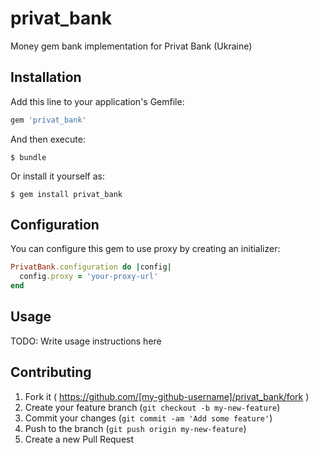 # privat_bank
Money gem bank implementation for Privat Bank (Ukraine)

## Installation

Add this line to your application's Gemfile:

```ruby
gem 'privat_bank'
```

And then execute:

    $ bundle

Or install it yourself as:

    $ gem install privat_bank

## Configuration

You can configure this gem to use proxy by creating an initializer:

```ruby
PrivatBank.configuration do |config|
  config.proxy = 'your-proxy-url'
end
```

## Usage

TODO: Write usage instructions here

## Contributing

1. Fork it ( https://github.com/[my-github-username]/privat_bank/fork )
2. Create your feature branch (`git checkout -b my-new-feature`)
3. Commit your changes (`git commit -am 'Add some feature'`)
4. Push to the branch (`git push origin my-new-feature`)
5. Create a new Pull Request
